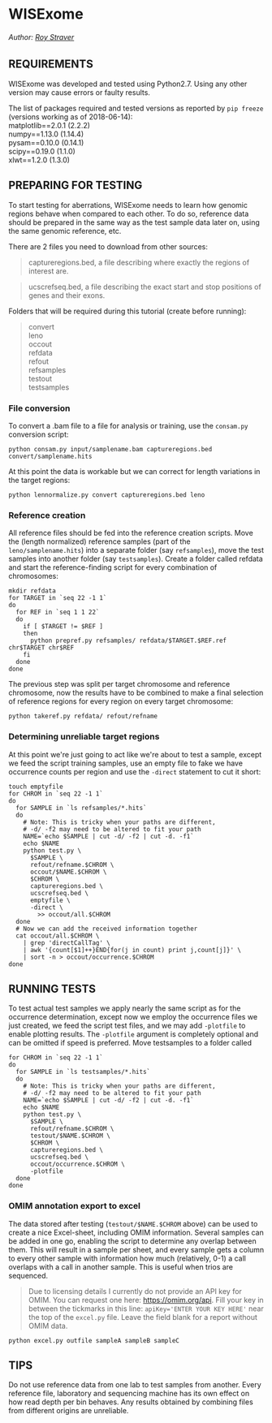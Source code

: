 # WISExome
###### Author: [Roy Straver](https://github.com/rstraver)



## REQUIREMENTS
WISExome was developed and tested using Python2.7. Using any other version may cause errors or faulty results.

The list of packages required and tested versions as reported by `pip freeze` (versions working as of 2018-06-14):  
matplotlib==2.0.1 (2.2.2)  
numpy==1.13.0  (1.14.4)  
pysam==0.10.0  (0.14.1)  
scipy==0.19.0  (1.1.0)  
xlwt==1.2.0  (1.3.0)  



## PREPARING FOR TESTING
To start testing for aberrations, WISExome needs to learn how genomic regions behave when compared to each other. To do so, reference data should be prepared in the same way as the test sample data later on, using the same genomic reference, etc.

There are 2 files you need to download from other sources:  
> captureregions.bed, a file describing where exactly the regions of interest are.  

> ucscrefseq.bed, a file describing the exact start and stop positions of genes and their exons.  

Folders that will be required during this tutorial (create before running):
> convert  
leno  
occout  
refdata  
refout  
refsamples  
testout  
testsamples  

### File conversion
To convert a .bam file to a file for analysis or training, use the `consam.py` conversion script:
```
python consam.py input/samplename.bam captureregions.bed convert/samplename.hits
```

At this point the data is workable but we can correct for length variations in the target regions:
```
python lennormalize.py convert captureregions.bed leno
```



### Reference creation
All reference files should be fed into the reference creation scripts. Move the (length normalized) reference samples (part of the `leno/samplename.hits`) into a separate folder (say `refsamples`), move the test samples into another folder (say `testsamples`). Create a folder called refdata and start the reference-finding script for every combination of chromosomes:  
```
mkdir refdata
for TARGET in `seq 22 -1 1`
do
  for REF in `seq 1 1 22`
  do
    if [ $TARGET != $REF ]
    then
      python prepref.py refsamples/ refdata/$TARGET.$REF.ref chr$TARGET chr$REF
    fi
  done
done
```

The previous step was split per target chromosome and reference chromosome, now the results have to be combined to make a final selection of reference regions for every region on every target chromosome:
```
python takeref.py refdata/ refout/refname
```



### Determining unreliable target regions
At this point we're just going to act like we're about to test a sample, except we feed the script training samples, use an empty file to fake we have occurrence counts per region and use the `-direct` statement to cut it short:
```
touch emptyfile
for CHROM in `seq 22 -1 1`
do
  for SAMPLE in `ls refsamples/*.hits`
  do
    # Note: This is tricky when your paths are different, 
    # -d/ -f2 may need to be altered to fit your path
    NAME=`echo $SAMPLE | cut -d/ -f2 | cut -d. -f1`
    echo $NAME
    python test.py \
      $SAMPLE \
      refout/refname.$CHROM \
      occout/$NAME.$CHROM \
      $CHROM \
      captureregions.bed \
      ucscrefseq.bed \
      emptyfile \
      -direct \
        >> occout/all.$CHROM
  done
  # Now we can add the received information together
  cat occout/all.$CHROM \
    | grep 'directCallTag' \
    | awk '{count[$1]++}END{for(j in count) print j,count[j]}' \
    | sort -n > occout/occurrence.$CHROM
done
```



## RUNNING TESTS
To test actual test samples we apply nearly the same script as for the occurrence determination, except now we employ the occurrence files we just created, we feed the script test files, and we may add `-plotfile` to enable plotting results. The `-plotfile` argument is completely optional and can be omitted if speed is preferred.
Move testsamples to a folder called 
```
for CHROM in `seq 22 -1 1`
do
  for SAMPLE in `ls testsamples/*.hits`
  do
    # Note: This is tricky when your paths are different, 
    # -d/ -f2 may need to be altered to fit your path
    NAME=`echo $SAMPLE | cut -d/ -f2 | cut -d. -f1`
    echo $NAME
    python test.py \
      $SAMPLE \
      refout/refname.$CHROM \
      testout/$NAME.$CHROM \
      $CHROM \
      captureregions.bed \
      ucscrefseq.bed \
      occout/occurrence.$CHROM \
      -plotfile
  done
done
```


### OMIM annotation export to excel
The data stored after testing (`testout/$NAME.$CHROM` above) can be used to create a nice Excel-sheet, including OMIM information. Several samples can be added in one go, enabling the script to determine any overlap between them. This will result in a sample per sheet, and every sample gets a column to every other sample with information how much (relatively, 0-1) a call overlaps with a call in another sample. This is useful when trios are sequenced.
> Due to licensing details I currently do not provide an API key for OMIM. You can request one here: https://omim.org/api. Fill your key in between the tickmarks in this line: `apiKey='ENTER YOUR KEY HERE'` near the top of the `excel.py` file.
Leave the field blank for a report without OMIM data.
```
python excel.py outfile sampleA sampleB sampleC
```

## TIPS

Do not use reference data from one lab to test samples from another. Every reference file, laboratory and sequencing machine has its own effect on how read depth per bin behaves. Any results obtained by combining files from different origins are unreliable.